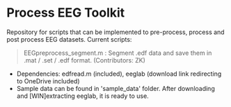 # Process EEG Toolkit
Repository for scripts that can be implemented to pre-process, process and post process EEG datasets.
Current scripts:
> EEGpreprocess_segment.m : Segment .edf data and save them in .mat / .set / .edf format. (Contributors: ZK)
- Dependencies: edfread.m (included), eeglab (download link redirecting to OneDrive included)
- Sample data can be found in 'sample_data' folder. After downloading and [WIN]extracting eeglab, it is ready to use.
